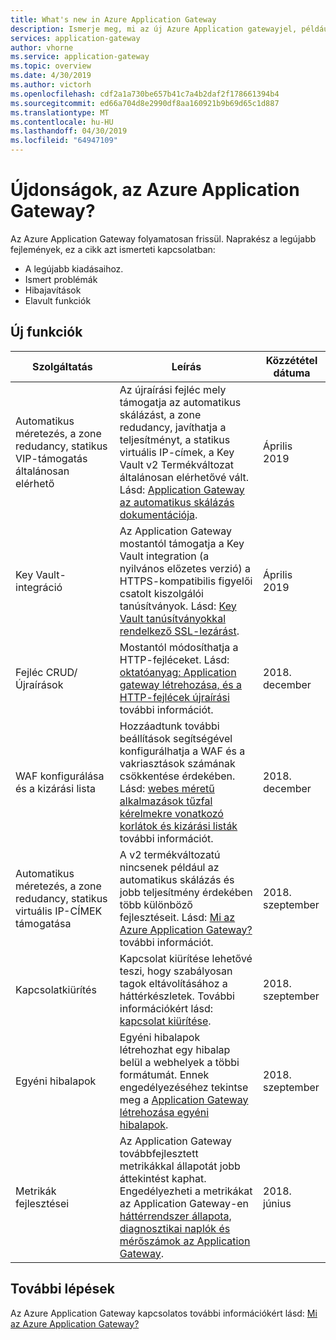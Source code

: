 ```yaml
---
title: What's new in Azure Application Gateway
description: Ismerje meg, mi az új Azure Application gatewayjel, például a legújabb kibocsátási megjegyzések, az ismert problémák, hibajavításokat tartalmaz, elavult funkció, és a közelgő változásokat.
services: application-gateway
author: vhorne
ms.service: application-gateway
ms.topic: overview
ms.date: 4/30/2019
ms.author: victorh
ms.openlocfilehash: cdf2a1a730be657b41c7a4b2daf2f178661394b4
ms.sourcegitcommit: ed66a704d8e2990df8aa160921b9b69d65c1d887
ms.translationtype: MT
ms.contentlocale: hu-HU
ms.lasthandoff: 04/30/2019
ms.locfileid: "64947109"
---
```

# <a name="whats-new-in-azure-application-gateway"></a>Újdonságok, az Azure Application Gateway?

Az Azure Application Gateway folyamatosan frissül. Naprakész a legújabb fejlemények, ez a cikk azt ismerteti kapcsolatban:

- A legújabb kiadásaihoz.
- Ismert problémák
- Hibajavítások
- Elavult funkciók

## <a name="new-features"></a>Új funkciók

|Szolgáltatás  |Leírás  |Közzététel dátuma  |
|---------|---------|---------|
|Automatikus méretezés, a zone redudancy, statikus VIP-támogatás általánosan elérhető |Az újraírási fejléc mely támogatja az automatikus skálázást, a zone redudancy, javíthatja a teljesítményt, a statikus virtuális IP-címek, a Key Vault v2 Termékváltozat általánosan elérhetővé vált. Lásd: [Application Gateway az automatikus skálázás dokumentációja](application-gateway-autoscaling-zone-redundant.md). |Április 2019 |
|Key Vault-integráció |Az Application Gateway mostantól támogatja a Key Vault integration (a nyilvános előzetes verzió) a HTTPS-kompatibilis figyelői csatolt kiszolgálói tanúsítványok. Lásd: [Key Vault tanúsítványokkal rendelkező SSL-lezárást](key-vault-certs.md). |Április 2019 |
|Fejléc CRUD/Újraírások     |Mostantól módosíthatja a HTTP-fejléceket. Lásd: [oktatóanyag: Application gateway létrehozása, és a HTTP-fejlécek újraírási](tutorial-http-header-rewrite-powershell.md) további információt.|2018. december|
|WAF konfigurálása és a kizárási lista     |Hozzáadtunk további beállítások segítségével konfigurálhatja a WAF és a vakriasztások számának csökkentése érdekében. Lásd: [webes méretű alkalmazások tűzfal kérelmekre vonatkozó korlátok és kizárási listák](application-gateway-waf-configuration.md) további információt.|2018. december|
|Automatikus méretezés, a zone redudancy, statikus virtuális IP-CÍMEK támogatása      |A v2 termékváltozatú nincsenek például az automatikus skálázás és jobb teljesítmény érdekében több különböző fejlesztéseit. Lásd: [Mi az Azure Application Gateway?](overview.md) további információt.|2018. szeptember|
|Kapcsolatkiürítés     |Kapcsolat kiürítése lehetővé teszi, hogy szabályosan tagok eltávolításához a háttérkészletek. További információkért lásd: [kapcsolat kiürítése](overview.md#connection-draining).|2018. szeptember|
|Egyéni hibalapok     |Egyéni hibalapok létrehozhat egy hibalap belül a webhelyek a többi formátumát. Ennek engedélyezéséhez tekintse meg a [Application Gateway létrehozása egyéni hibalapok](custom-error.md).|2018. szeptember|
|Metrikák fejlesztései     |Az Application Gateway továbbfejlesztett metrikákkal állapotát jobb áttekintést kaphat. Engedélyezheti a metrikákat az Application Gateway-en [háttérrendszer állapota, diagnosztikai naplók és mérőszámok az Application Gateway](application-gateway-diagnostics.md).|2018. június|

## <a name="next-steps"></a>További lépések

Az Azure Application Gateway kapcsolatos további információkért lásd: [Mi az Azure Application Gateway?](overview.md)